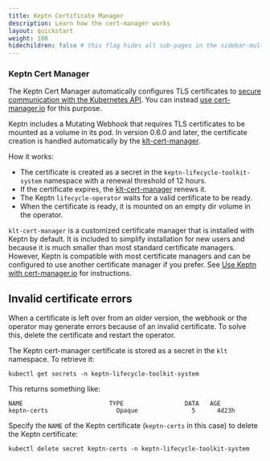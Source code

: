 ```yaml
---
title: Keptn Certificate Manager
description: Learn how the cert-manager works
layout: quickstart
weight: 100
hidechildren: false # this flag hides all sub-pages in the sidebar-multicard.html
---
```


### Keptn Cert Manager

The Keptn Cert Manager automatically configures TLS certificates to
[secure communication with the Kubernetes API](https://kubernetes.io/docs/concepts/security/controlling-access/#transport-security).
You can instead
[use cert-manager.io](../../installation/configuration/cert-manager.md)
for this purpose.

Keptn includes a Mutating Webhook
that requires TLS certificates to be mounted as a volume in its pod.
In version 0.6.0 and later, the certificate creation
is handled automatically by
the [klt-cert-manager](https://github.com/keptn/lifecycle-toolkit/blob/main/klt-cert-manager/README.md).

How it works:

* The certificate is created as a secret
in the `keptn-lifecycle-toolkit-system` namespace
with a renewal threshold of 12 hours.
* If the certificate expires,
the [klt-cert-manager](https://github.com/keptn/lifecycle-toolkit/blob/main/klt-cert-manager/README.md)
renews it.
* The Keptn `lifecycle-operator` waits for a valid certificate to be ready.
* When the certificate is ready,
  it is mounted on an empty dir volume in the operator.

`klt-cert-manager` is a customized certificate manager
that is installed with Keptn by default.
It is included to simplify installation for new users
and because it is much smaller than most standard certificate managers.
However, Keptn is compatible with most certificate managers
and can be configured to use another certificate manager if you prefer.
See [Use Keptn with cert-manager.io](../../installation/configuration/cert-manager.md)
for instructions.

## Invalid certificate errors

When a certificate is left over from an older version,
the webhook or the operator may generate errors
because of an invalid certificate.
To solve this, delete the certificate and restart the operator.

The Keptn cert-manager certificate is stored as a secret in the `klt` namespace.
To retrieve it:

```shell
kubectl get secrets -n keptn-lifecycle-toolkit-system
```

This returns something like:

```shell
NAME                        TYPE                 DATA   AGE
keptn-certs                   Opaque               5      4d23h
```

Specify the `NAME` of the Keptn certificate (`keptn-certs` in this case)
to delete the Keptn certificate:

```shell
kubectl delete secret keptn-certs -n keptn-lifecycle-toolkit-system
```
